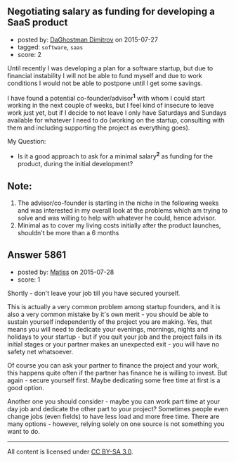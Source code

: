 ## Negotiating salary as funding for developing a SaaS product

- posted by: [DaGhostman Dimitrov](https://stackexchange.com/users/1940966/daghostman-dimitrov) on 2015-07-27
- tagged: `software`, `saas`
- score: 2

Until recently I was developing a plan for a software startup, but due to financial instability I will not be able to fund myself and due to work conditions I would not be able to postpone until I get some savings.

I have found a potential co-founder/advisor<sup>**1**</sup> with whom I could start working in the next couple of weeks, but I feel kind of insecure to leave work just yet, but if I decide to not leave I only have Saturdays and Sundays available for whatever I need to do (working on the startup, consulting with them and including supporting the project as everything goes).

My Question:
  - Is it a good approach to ask for a minimal salary<sup>**2**</sup> as funding for the product, during the initial development?

Note:
---
1. The advisor/co-founder is starting in the niche in the following weeks and was interested in my overall look at the problems which am trying to solve and was willing to help with whatever he could, hence advisor.
2. Minimal as to cover my living costs initially after the product launches, shouldn't be more than a 6 months


## Answer 5861

- posted by: [Matiss](https://stackexchange.com/users/1819512/matiss) on 2015-07-28
- score: 1

Shortly - don't leave your job till you have secured yourself.

This is actually a very common problem among startup founders, and it is also a very common mistake by it's own merit - you should be able to sustain yourself independently of the project you are making. Yes, that means you will need to dedicate your evenings, mornings, nights and holidays to your startup - but if you quit your job and the project fails in its initial stages or your partner makes an unexpected exit - you will have no safety net whatsoever. 

Of course you can ask your partner to finance the project and your work, this happens quite often if the partner has finance he is willing to invest. But again - secure yourself first. Maybe dedicating some free time at first is a good option. 

Another one you should consider - maybe you can work part time at your day job and dedicate the other part to your project? Sometimes people even change jobs (even fields) to have less load and more free time. There are many options - however, relying solely on one source is not something you want to do. 



---

All content is licensed under [CC BY-SA 3.0](https://creativecommons.org/licenses/by-sa/3.0/).
